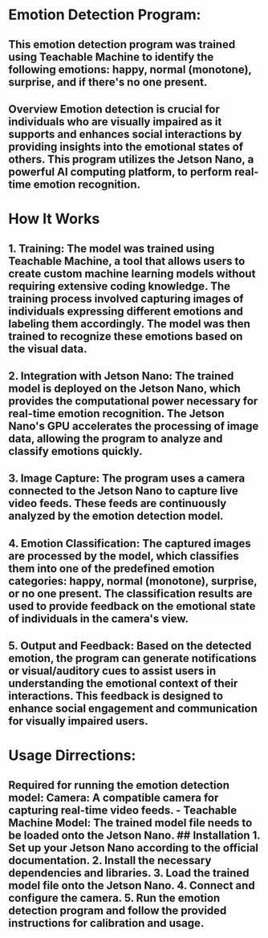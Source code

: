 # Emotion Detection Program:

## This emotion detection program was trained using Teachable Machine to identify the following emotions: happy, normal (monotone), surprise, and if there's no one present. 

## Overview Emotion detection is crucial for individuals who are visually impaired as it supports and enhances social interactions by providing insights into the emotional states of others. This program utilizes the Jetson Nano, a powerful AI computing platform, to perform real-time emotion recognition. 

# How It Works 

## 1. **Training**: The model was trained using Teachable Machine, a tool that allows users to create custom machine learning models without requiring extensive coding knowledge. The training process involved capturing images of individuals expressing different emotions and labeling them accordingly. The model was then trained to recognize these emotions based on the visual data. 

## 2. **Integration with Jetson Nano**: The trained model is deployed on the Jetson Nano, which provides the computational power necessary for real-time emotion recognition. The Jetson Nano's GPU accelerates the processing of image data, allowing the program to analyze and classify emotions quickly. 

## 3. **Image Capture**: The program uses a camera connected to the Jetson Nano to capture live video feeds. These feeds are continuously analyzed by the emotion detection model. 

## 4. **Emotion Classification**: The captured images are processed by the model, which classifies them into one of the predefined emotion categories: happy, normal (monotone), surprise, or no one present. The classification results are used to provide feedback on the emotional state of individuals in the camera's view. 

## 5. **Output and Feedback**: Based on the detected emotion, the program can generate notifications or visual/auditory cues to assist users in understanding the emotional context of their interactions. This feedback is designed to enhance social engagement and communication for visually impaired users. 

# Usage Dirrections:

## Required for running the emotion detection model: **Camera**: A compatible camera for capturing real-time video feeds. - **Teachable Machine Model**: The trained model file needs to be loaded onto the Jetson Nano. ## Installation 1. Set up your Jetson Nano according to the official documentation. 2. Install the necessary dependencies and libraries. 3. Load the trained model file onto the Jetson Nano. 4. Connect and configure the camera. 5. Run the emotion detection program and follow the provided instructions for calibration and usage. 
